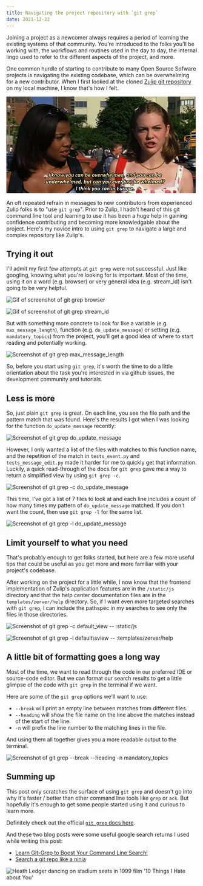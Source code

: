 ```yaml
---
title: Navigating the project repository with `git grep`
date: 2021-12-22
---
```


Joining a project as a newcomer always requires a period of learning the existing systems of that community. You're introduced to the folks you'll be working with, the workflows and routines used in the day to day, the internal lingo used to refer to the different aspects of the project, and more.

One common hurdle of starting to contribute to many Open Source Sofware projects is navigating the existing codebase, which can be overwhelming for a new contributor. When I first looked at the cloned [Zulip git repository](https://github.com/zulip/zulip) on my local machine, I know that's how I felt.

![Image from 1999 film '10 Things I Hate about You' of Chastity asking Bianca if you can be 'whelmed'](/docs/assets/whelmed-gif.gif)

An oft repeated refrain in messages to new contributors from experienced Zulip folks is to "use `git grep`". Prior to Zulip, I hadn't heard of this git command line tool and learning to use it has been a huge help in gaining confidence contributing and becoming more knowledgable about the project. Here's my novice intro to using `git grep` to navigate a large and complex repository like Zulip's.

## Trying it out

I'll admit my first few attempts at `git grep` were not successful. Just like googling, knowing what you're looking for is important. Most of the time, using it on a word (e.g. browser) or very general idea (e.g. stream_id) isn't going to be very helpful.

![Gif of screenshot of git grep browser]()

![Gif of screenshot of git grep stream_id]()

But with something more concrete to look for like a variable (e.g. `max_message_length`), function (e.g. `do_update_message`) or setting (e.g. `mandatory_topics`) from the project, you'll get a good idea of where to start reading and potentially working.

![Screenshot of git grep max_message_length]()

So, before you start using `git grep`, it's worth the time to do a little orientation about the task you're interested in via github issues, the development community and tutorials.

## Less is more

So, just plain `git grep` is great. On each line, you see the file path and the pattern match that was found. Here's the results I got when I was looking for the function `do_update_message` recently:

![Screenshot of git grep do_update_message]()

However, I only wanted a list of the files with matches to this function name, and the repetition of the match in `tests_event.py` and `tests_message_edit.py` made it harder for me to quickly get that information. Luckily, a quick read-through of the docs for `git grep` gave me a way to return a simplified view by using `git grep -c`.

![Screenshot of git grep -c do_update_message]()

This time, I've got a list of 7 files to look at and each line includes a count of how many times my pattern of `do_update_message` matched. If you don't want the count, then use `git grep -l` for the same list.

![Screenshot of git grep -l do_update_message]()

## Limit yourself to what you need

That's probably enough to get folks started, but here are a few more useful tips that could be useful as you get more and more familiar with your project's codebase.

After working on the project for a little while, I now know that the frontend implementation of Zulip's application features are in the `/static/js` directory and that the help center documentation files are in the `templates/zerver/help` directory. So, if I want even more targeted searches with `git grep`, I can include the pathspec in my searches to see only the files in those directories.

![Screenshot of git grep -c default_view -- :static/js]()

![Screenshot of git grep -l default\\sview -- :templates/zerver/help]()

## A little bit of formatting goes a long way

Most of the time, we want to read through the code in our preferred IDE or source-code editor. But we can format our search results to get a little glimpse of the code with `git grep` in the terminal if we want.

Here are some of the `git grep` options we'll want to use:
- `--break` will print an empty line between matches from different files.
- `--heading` will show the file name on the line above the matches instead of the start of the line.
- `-n` will prefix the line number to the matching lines in the file.

And using them all together gives you a more readable output to the terminal.

![Screenshot of git grep --break --heading -n mandatory_topics]()

## Summing up

This post only scratches the surface of using `git grep` and doesn't go into why it's faster / better than other command line tools like `grep` or `ack`. But hopefully it's enough to get some people started using it and curious to learn more. 

Definitely check out the official [`git grep` docs here](https://git-scm.com/docs/git-grep).

And these two blog posts were some useful google search returns I used while writing this post:
- [Learn Git-Grep to Boost Your Command Line Search!](https://irian.to/blogs/learn-git-grep-to-boost-your-command-line-search/)
- [Search a git repo like a ninja](https://travisjeffery.com/b/2012/02/search-a-git-repo-like-a-ninja/)

![Heath Ledger dancing on stadium seats in 1999 film '10 Things I Hate about You']("https://giphy.com/gifs/heath-ledger-wBRaGiv8smKqI")